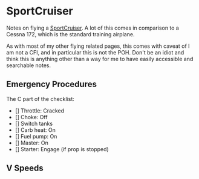 # SportCruiser

Notes on flying a [SportCruiser](https://en.wikipedia.org/wiki/CZAW_SportCruiser). A lot of this comes in comparison to a Cessna 172, which is the standard training airplane.

As with most of my other flying related pages, this comes with caveat of I am not a CFI, and in particular this is not the POH. Don't be an idiot and think this is anything other than a way for me to have easily accessible and searchable notes.

## Emergency Procedures

The C part of the checklist:

- [] Throttle: Cracked
- [] Choke: Off
- [] Switch tanks
- [] Carb heat: On
- [] Fuel pump: On
- [] Master: On
- [] Starter: Engage (if prop is stopped)

## V Speeds
